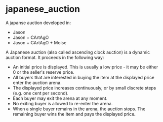 # japanese_auction

A japanse auction developed in:

- Jason
- Jason + CArtAgO
- Jason + CArtAgO + Moise

A Japanese auction (also called ascending clock auction) is a dynamic auction format. It proceeds in the following way:

- An initial price is displayed. This is usually a low price - it may be either 0 or the seller's reserve price.
- All buyers that are interested in buying the item at the displayed price enter the auction arena.
- The displayed price increases continuously, or by small discrete steps (e.g. one cent per second).
- Each buyer may exit the arena at any moment.
- No exiting buyer is allowed to re-enter the arena.
- When a single buyer remains in the arena, the auction stops. The remaining buyer wins the item and pays the displayed price.

